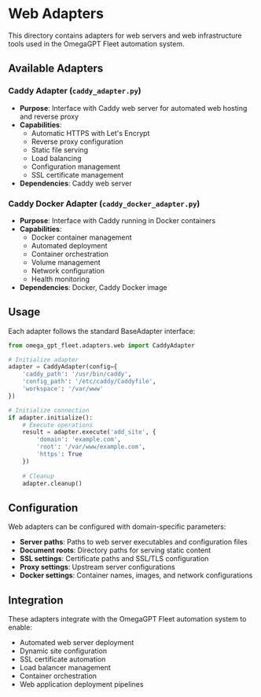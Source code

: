 # Web Adapters

This directory contains adapters for web servers and web infrastructure tools used in the OmegaGPT Fleet automation system.

## Available Adapters

### Caddy Adapter (`caddy_adapter.py`)
- **Purpose**: Interface with Caddy web server for automated web hosting and reverse proxy
- **Capabilities**: 
  - Automatic HTTPS with Let's Encrypt
  - Reverse proxy configuration
  - Static file serving
  - Load balancing
  - Configuration management
  - SSL certificate management
- **Dependencies**: Caddy web server

### Caddy Docker Adapter (`caddy_docker_adapter.py`)
- **Purpose**: Interface with Caddy running in Docker containers
- **Capabilities**:
  - Docker container management
  - Automated deployment
  - Container orchestration
  - Volume management
  - Network configuration
  - Health monitoring
- **Dependencies**: Docker, Caddy Docker image

## Usage

Each adapter follows the standard BaseAdapter interface:

```python
from omega_gpt_fleet.adapters.web import CaddyAdapter

# Initialize adapter
adapter = CaddyAdapter(config={
    'caddy_path': '/usr/bin/caddy',
    'config_path': '/etc/caddy/Caddyfile',
    'workspace': '/var/www'
})

# Initialize connection
if adapter.initialize():
    # Execute operations
    result = adapter.execute('add_site', {
        'domain': 'example.com',
        'root': '/var/www/example.com',
        'https': True
    })
    
    # Cleanup
    adapter.cleanup()
```

## Configuration

Web adapters can be configured with domain-specific parameters:

- **Server paths**: Paths to web server executables and configuration files
- **Document roots**: Directory paths for serving static content
- **SSL settings**: Certificate paths and SSL/TLS configuration
- **Proxy settings**: Upstream server configurations
- **Docker settings**: Container names, images, and network configurations

## Integration

These adapters integrate with the OmegaGPT Fleet automation system to enable:

- Automated web server deployment
- Dynamic site configuration
- SSL certificate automation
- Load balancer management
- Container orchestration
- Web application deployment pipelines
